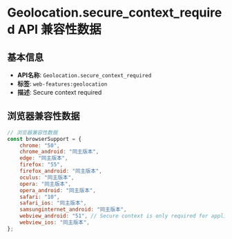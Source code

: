 # Geolocation.secure_context_required API 兼容性数据

## 基本信息

- **API名称**: `Geolocation.secure_context_required`
- **标签**: `web-features:geolocation`
- **描述**: Secure context required

## 浏览器兼容性数据

```javascript
// 浏览器兼容性数据
const browserSupport = {
    chrome: "50",
    chrome_android: "同主版本",
    edge: "同主版本",
    firefox: "55",
    firefox_android: "同主版本",
    oculus: "同主版本",
    opera: "同主版本",
    opera_android: "同主版本",
    safari: "10",
    safari_ios: "同主版本",
    samsunginternet_android: "同主版本",
    webview_android: "51", // Secure context is only required for applications targeting Android Nougat (7) and higher. See [bug 4...,
    webview_ios: "同主版本",
};

```

